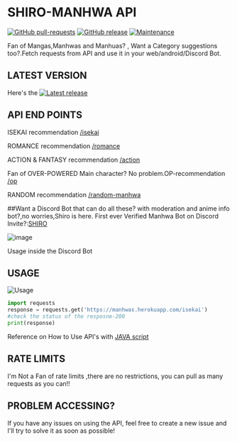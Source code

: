 # SHIRO-MANHWA API
[![GitHub pull-requests](https://img.shields.io/github/issues-pr/sireeshdevaraj/SHIRO-MANHWA-API.svg)](https://GitHub.com/Naereen/StrapDown.js/pull/)
[![GitHub release](https://img.shields.io/github/release/sireeshdevaraj/SHIRO-MANHWA-API.svg)](https://GitHub.com/sireeshdevaraj/SHIRO-MANHWA-API/releases/)
[![Maintenance](https://img.shields.io/badge/Maintained%3F-yes-green.svg)](https://GitHub.com/sireeshdevaraj/SHIRO-MANHWA-API/graphs/commit-activity)

Fan of Mangas,Manhwas and Manhuas? , Want a Category suggestions too?.Fetch requests from API and use it in your web/android/Discord Bot.

## LATEST VERSION

Here's the [![Latest release](https://badgen.net/github/release/sireeshdevaraj/SHIRO-MANHWA-API)](https://manhwas.herokuapp.com)




## API END POINTS
ISEKAI recommendation [/isekai](https://manhwas.herokuapp.com/isekai)

ROMANCE recommendation [/romance](https://manhwas.herokuapp.com/romance)

ACTION & FANTASY recommendation [/action](https://manhwas.herokuapp.com/action)

Fan of OVER-POWERED Main character? No problem.OP-recommendation [/op](https://manhwas.herokuapp.com/op)

RANDOM recommendation [/random-manhwa](https://manhwas.herokuapp.com/random-manhwa)

##Want a Discord Bot that can do all these? with moderation and anime info bot?,no worries,Shiro is here.
First ever Verified Manhwa Bot on Discord Invite?:[SHIRO](https://top.gg/bot/909026192785551371)

![image](https://user-images.githubusercontent.com/65805722/146648535-e1011b6c-8573-4675-a823-a80ea46cfec4.png)

Usage inside the Discord Bot

## USAGE
![Usage](https://i.imgur.com/bXWY0Jp.gif)
```python
import requests
response = requests.get('https://manhwas.herokuapp.com/isekai')
#check the status of the resposne-200
print(response)
```

Reference on How to Use API's  with [JAVA script](https://www.taniarascia.com/how-to-connect-to-an-api-with-javascript/)


## RATE LIMITS
I'm Not a Fan of rate limits ,there are no restrictions, you can pull  as many requests as you can!!

## PROBLEM ACCESSING?

If you have any issues on using the API, feel free to create a new issue and I'll try to solve it as soon as possible!
